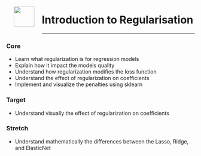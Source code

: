 <img src="http://imgur.com/1ZcRyrc.png" style="float: left; margin: 20px; height: 55px">

# Introduction to Regularisation

---

### Core
- Learn what regularization is for regression models
- Explain how it impact the models quality
- Understand how regularization modifies the loss function
- Understand the effect of regularization on coefficients
- Implement and visualize the penalties using sklearn

### Target
- Understand visually the effect of regularization on coefficients

### Stretch
- Understand mathematically the differences between the Lasso, Ridge, and ElasticNet
